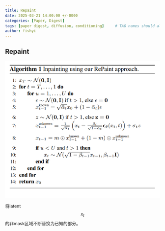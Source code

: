 ```yaml
---
title: Repaint
date: 2025-03-21 14:00:00 +/-0000
categories: [Paper, Digest]
tags: [paper digest, diffusion, conditioning]     # TAG names should always be lowercase
author: fishyi
---
```


## Repaint

![algorithm](/assets/post/repaint/algorithm.png)

将latent $$x_t$$ 的非mask区域不断替换为已知的部分。
